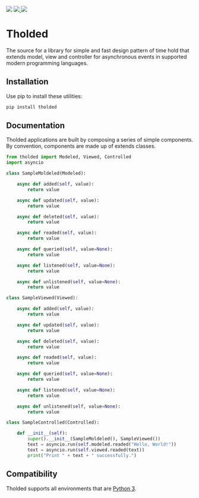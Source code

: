 <p>
 <img src="https://img.shields.io/pypi/v/tholded.svg" />
 <a href="https://travis-ci.org/walberbeltrame/tholded" alt="Tholded on TravisCI">
  <img src="https://travis-ci.org/walberbeltrame/tholded.svg" />
 </a>
 <a href="http://opensource.org/licenses/MIT" alt="MIT License">
  <img src="https://img.shields.io/github/license/walberbeltrame/tholded.svg" />
 </a>
</p>

# Tholded
The source for a library for simple and fast design pattern of time hold that extends model, view and controller for asynchronous events in supported modern programming languages.

## Installation
Use pip to install these utilities:
```bash
pip install tholded
```

## Documentation
Tholded applications are built by composing a series of simple components. By convention, components are made up of extends classes.
```python
from tholded import Modeled, Viewed, Controlled
import asyncio

class SampleMoldeled(Modeled):

    async def added(self, value):
        return value

    async def updated(self, value):
        return value

    async def deleted(self, value):
        return value

    async def readed(self, value):
        return value

    async def queried(self, value=None):
        return value

    async def listened(self, value=None):
        return value

    async def unlistened(self, value=None):
        return value

class SampleViewed(Viewed):

    async def added(self, value):
        return value

    async def updated(self, value):
        return value

    async def deleted(self, value):
        return value

    async def readed(self, value):
        return value

    async def queried(self, value=None):
        return value

    async def listened(self, value=None):
        return value

    async def unlistened(self, value=None):
        return value

class SampleControlled(Controlled):

    def __init__(self):
        super().__init__(SampleMoldeled(), SampleViewed())
        text = asyncio.run(self.modeled.readed("Hello, World!"))
        text = asyncio.run(self.viewed.readed(text))
        print("Print " + text + " successfully.")
```

## Compatibility
Tholded supports all environments that are [Python 3](https://www.python.org/).